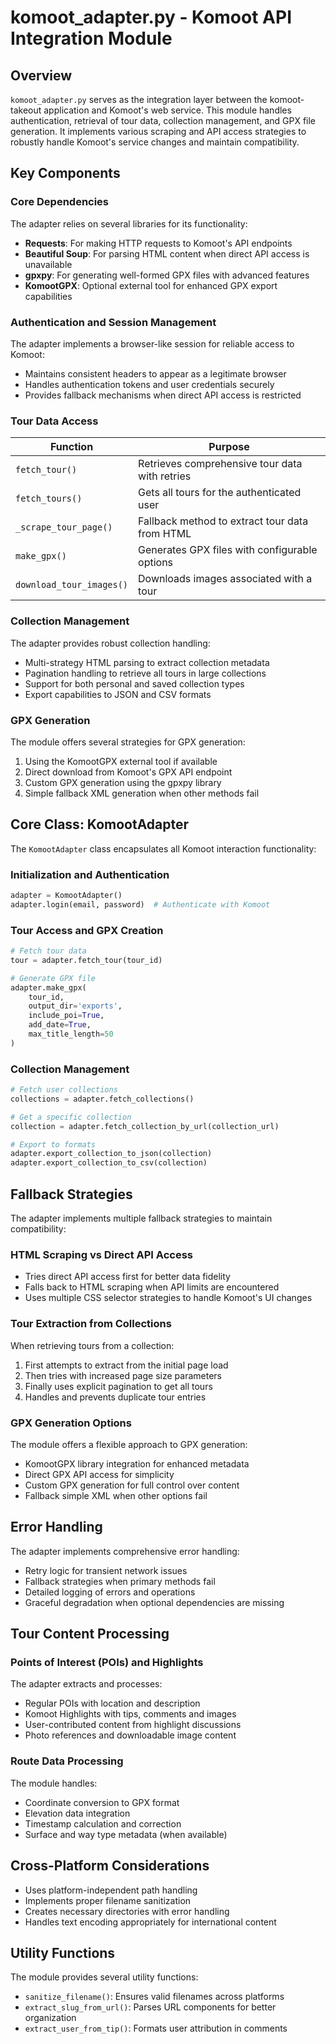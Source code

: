 # komoot_adapter.py - Komoot API Integration Module

## Overview

`komoot_adapter.py` serves as the integration layer between the komoot-takeout application and Komoot's web service. This module handles authentication, retrieval of tour data, collection management, and GPX file generation. It implements various scraping and API access strategies to robustly handle Komoot's service changes and maintain compatibility.

## Key Components

### Core Dependencies

The adapter relies on several libraries for its functionality:
- **Requests**: For making HTTP requests to Komoot's API endpoints
- **Beautiful Soup**: For parsing HTML content when direct API access is unavailable
- **gpxpy**: For generating well-formed GPX files with advanced features
- **KomootGPX**: Optional external tool for enhanced GPX export capabilities

### Authentication and Session Management

The adapter implements a browser-like session for reliable access to Komoot:
- Maintains consistent headers to appear as a legitimate browser
- Handles authentication tokens and user credentials securely 
- Provides fallback mechanisms when direct API access is restricted

### Tour Data Access

| Function | Purpose |
|----------|---------|
| `fetch_tour()` | Retrieves comprehensive tour data with retries |
| `fetch_tours()` | Gets all tours for the authenticated user |
| `_scrape_tour_page()` | Fallback method to extract tour data from HTML |
| `make_gpx()` | Generates GPX files with configurable options |
| `download_tour_images()` | Downloads images associated with a tour |

### Collection Management

The adapter provides robust collection handling:
- Multi-strategy HTML parsing to extract collection metadata
- Pagination handling to retrieve all tours in large collections
- Support for both personal and saved collection types
- Export capabilities to JSON and CSV formats

### GPX Generation

The module offers several strategies for GPX generation:
1. Using the KomootGPX external tool if available
2. Direct download from Komoot's GPX API endpoint
3. Custom GPX generation using the gpxpy library
4. Simple fallback XML generation when other methods fail

## Core Class: KomootAdapter

The `KomootAdapter` class encapsulates all Komoot interaction functionality:

### Initialization and Authentication

```python
adapter = KomootAdapter()
adapter.login(email, password)  # Authenticate with Komoot
```

### Tour Access and GPX Creation

```python
# Fetch tour data
tour = adapter.fetch_tour(tour_id)

# Generate GPX file
adapter.make_gpx(
    tour_id,
    output_dir='exports', 
    include_poi=True,
    add_date=True,
    max_title_length=50
)
```

### Collection Management

```python
# Fetch user collections
collections = adapter.fetch_collections()

# Get a specific collection
collection = adapter.fetch_collection_by_url(collection_url)

# Export to formats
adapter.export_collection_to_json(collection)
adapter.export_collection_to_csv(collection)
```

## Fallback Strategies

The adapter implements multiple fallback strategies to maintain compatibility:

### HTML Scraping vs Direct API Access

- Tries direct API access first for better data fidelity
- Falls back to HTML scraping when API limits are encountered
- Uses multiple CSS selector strategies to handle Komoot's UI changes

### Tour Extraction from Collections

When retrieving tours from a collection:
1. First attempts to extract from the initial page load
2. Then tries with increased page size parameters
3. Finally uses explicit pagination to get all tours
4. Handles and prevents duplicate tour entries

### GPX Generation Options

The module offers a flexible approach to GPX generation:
- KomootGPX library integration for enhanced metadata
- Direct GPX API access for simplicity
- Custom GPX generation for full control over content
- Fallback simple XML when other options fail

## Error Handling

The adapter implements comprehensive error handling:
- Retry logic for transient network issues
- Fallback strategies when primary methods fail
- Detailed logging of errors and operations
- Graceful degradation when optional dependencies are missing

## Tour Content Processing

### Points of Interest (POIs) and Highlights

The adapter extracts and processes:
- Regular POIs with location and description
- Komoot Highlights with tips, comments and images
- User-contributed content from highlight discussions
- Photo references and downloadable image content

### Route Data Processing

The module handles:
- Coordinate conversion to GPX format
- Elevation data integration
- Timestamp calculation and correction
- Surface and way type metadata (when available)

## Cross-Platform Considerations

- Uses platform-independent path handling
- Implements proper filename sanitization
- Creates necessary directories with error handling
- Handles text encoding appropriately for international content

## Utility Functions

The module provides several utility functions:
- `sanitize_filename()`: Ensures valid filenames across platforms
- `extract_slug_from_url()`: Parses URL components for better organization
- `extract_user_from_tip()`: Formats user attribution in comments
